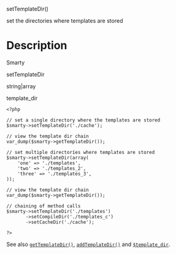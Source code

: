 setTemplateDir()

set the directories where templates are stored

Description
===========

Smarty

setTemplateDir

string\|array

template\_dir

    <?php

    // set a single directory where the templates are stored
    $smarty->setTemplateDir('./cache');

    // view the template dir chain
    var_dump($smarty->getTemplateDir());

    // set multiple directoríes where templates are stored
    $smarty->setTemplateDir(array(
        'one' => './templates',
        'two' => './templates_2',
        'three' => './templates_3',
    ));

    // view the template dir chain
    var_dump($smarty->getTemplateDir());

    // chaining of method calls
    $smarty->setTemplateDir('./templates')
           ->setCompileDir('./templates_c')
           ->setCacheDir('./cache');

    ?>

See also [`getTemplateDir()`](#api.get.template.dir),
[`addTemplateDir()`](#api.add.template.dir) and
[`$template_dir`](#variable.template.dir).
